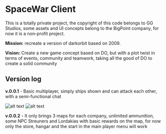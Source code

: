 # SpaceWar Client

This is a totally private project, the copyright of this code belongs to GG Studios, some assets and UI concepts belong to the BigPoint company, for now it is a non-profit project.

**Mission:** recreate a version of darkorbit based on 2009.

**Vision:** Create a new game concept based on DO, but with a plot twist in terms of events, community and teamwork, taking all the good of DO to create a solid community

## Version log

**v.0.0.1** - Basic multiplayer, simply ships shown and can attack each other, with a semi-functional chat

![alt text](https://github.com/luislortega/SpaceWar_Client/tree/main/screenshots/v001/Screenshot_1.jpg)
![alt text](https://github.com/luislortega/SpaceWar_Client/tree/main/screenshots/v001/Screenshot_2.jpg)

**v.0.0.2** - It only brings 3 maps for each company, unlimited ammunition, some NPC Streuners and Lordakias with basic rewards on the map, for now only the store, hangar and the start in the main player menu will work
